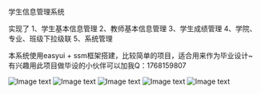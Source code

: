 学生信息管理系统

实现了
    1、学生基本信息管理
    2、教师基本信息管理
    3、学生成绩管理
    4、学院、专业、班级下拉级联
    5、系统管理
    
本系统使用easyui + ssm框架搭建，比较简单的项目，适合用来作为毕业设计~
有兴趣用此项目做毕设的小伙伴可以加我Q：1768159807

![Image text](https://github.com/dwp1216/SIMS/blob/master/src/main/webapp/prtSc/1.png)
![Image text](https://github.com/dwp1216/SIMS/blob/master/src/main/webapp/prtSc/2.png)
![Image text](https://github.com/dwp1216/SIMS/blob/master/src/main/webapp/prtSc/3.png)
![Image text](https://github.com/dwp1216/SIMS/blob/master/src/main/webapp/prtSc/4.png)
![Image text](https://github.com/dwp1216/SIMS/blob/master/src/main/webapp/prtSc/5.png)
